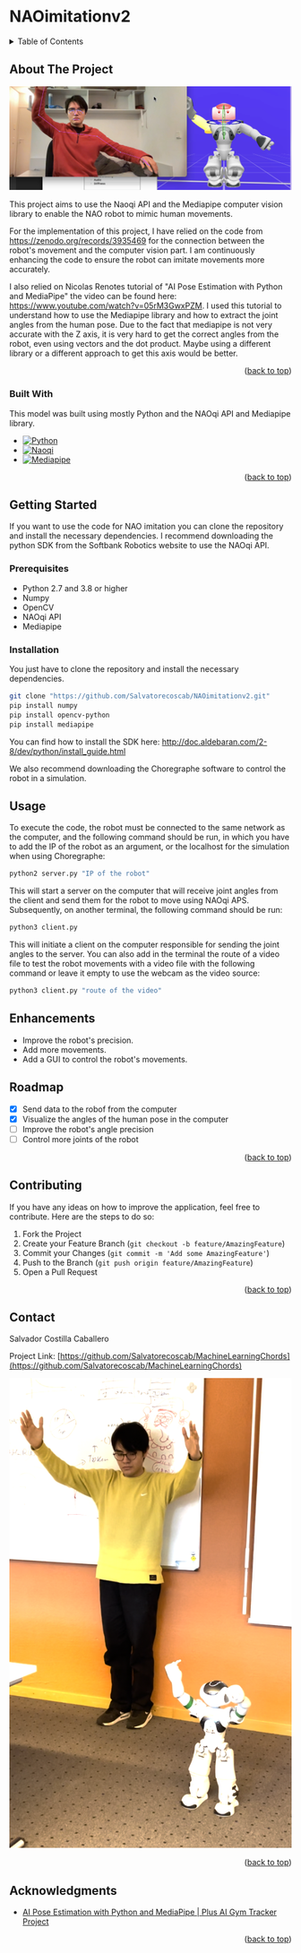 # NAOimitationv2
<a name="readme-top"></a>
<!-- TABLE OF CONTENTS -->
<details>
  <summary>Table of Contents</summary>
  <ol>
    <li>
      <a href="#about-the-project">About The Project</a>
      <ul>
        <li><a href="#built-with">Built With</a></li>
      </ul>
    </li>
    <li>
      <a href="#getting-started">Getting Started</a>
      <ul>
        <li><a href="#prerequisites">Prerequisites</a></li>
        <li><a href="#installation">Installation</a></li>
      </ul>
    </li>
    <li><a href="#usage">Usage</a></li>
    <li><a href="#roadmap">Roadmap</a></li>
    <li><a href="#contributing">Contributing</a></li>
    <li><a href="#contact">Contact</a></li>
    <li><a href="#acknowledgments">Acknowledgments</a></li>
  </ol>
</details>

## About The Project

[![Product Name Screen Shot][product-screenshot]](https://example.com)

This project aims to use the Naoqi API and the Mediapipe computer vision library to enable the NAO robot to mimic human movements.

For the implementation of this project, I have relied on the code from https://zenodo.org/records/3935469 for the connection between the robot's movement and the computer vision part. I am continuously enhancing the code to ensure the robot can imitate movements more accurately.

I also relied on Nicolas Renotes tutorial of "AI Pose Estimation with Python and MediaPipe" the video can be found here: https://www.youtube.com/watch?v=05rM3GwxPZM. I used this tutorial to understand how to use the Mediapipe library and how to extract the joint angles from the human pose.
 Due to the fact that mediapipe is not very accurate with the Z axis, it is very hard to get the correct angles from the robot, even using vectors and the dot product. Maybe using a different library or a different approach to get this axis would be better.

<p align="right">(<a href="#readme-top">back to top</a>)</p>



### Built With

This model was built using mostly Python and the NAOqi API and Mediapipe library.
* [![Python][Python.org]][Python-url]
* [![Naoqi][Naoqi.org]][Naoqi-url]
* [![Mediapipe][Mediapipe.org]][Mediapipe-url]


<p align="right">(<a href="#readme-top">back to top</a>)</p>


<!-- GETTING STARTED -->
## Getting Started

If you want to use the code for NAO imitation you can clone the repository and install the necessary dependencies. 
I recommend downloading the python SDK from the Softbank Robotics website to use the NAOqi API. 

<!-- add link -->
### Prerequisites

* Python 2.7 and 3.8 or higher
* Numpy
* OpenCV
* NAOqi API
* Mediapipe



### Installation

You just have to clone the repository and install the necessary dependencies. 
```sh
git clone "https://github.com/Salvatorecoscab/NAOimitationv2.git"
pip install numpy
pip install opencv-python
pip install mediapipe
```
You can find how to install the SDK here: http://doc.aldebaran.com/2-8/dev/python/install_guide.html

We also recommend downloading the Choregraphe software to control the robot in a simulation.

<!-- USAGE EXAMPLES -->
## Usage
To execute the code, the robot must be connected to the same network as the computer, and the following command should be run, in which you have to add the IP of the robot as an argument, or the localhost for the simulation when using Choregraphe:
```bash
python2 server.py "IP of the robot"
```
This will start a server on the computer that will receive joint angles from the client and send them for the robot to move using NAOqi APS. Subsequently, on another terminal, the following command should be run:
```bash
python3 client.py
```
This will initiate a client on the computer responsible for sending the joint angles to the server.
You can also add in the terminal the route of a video file to test the robot movements with a video file with the following command or leave it empty to use the webcam as the video source:
```bash
python3 client.py "route of the video"
```


## Enhancements
* Improve the robot's precision.
* Add more movements.
* Add a GUI to control the robot's movements.

<!-- ROADMAP -->
## Roadmap

- [x] Send data to the robof from the computer
- [x] Visualize the angles of the human pose in the computer
- [ ] Improve the robot's angle precision
- [ ] Control more joints of the robot

<p align="right">(<a href="#readme-top">back to top</a>)</p>



<!-- CONTRIBUTING -->
## Contributing
If you have any ideas on how to improve the application, feel free to contribute. Here are the steps to do so:
1. Fork the Project
2. Create your Feature Branch (`git checkout -b feature/AmazingFeature`)
3. Commit your Changes (`git commit -m 'Add some AmazingFeature'`)
4. Push to the Branch (`git push origin feature/AmazingFeature`)
5. Open a Pull Request

<p align="right">(<a href="#readme-top">back to top</a>)</p>






<!-- CONTACT -->
## Contact
Salvador Costilla Caballero

Project Link: [https://github.com/Salvatorecoscab/MachineLearningChords](https://github.com/Salvatorecoscab/MachineLearningChords)

[![Product Name Screen Shot][robotWorking   ]](https://example.com)

<p align="right">(<a href="#readme-top">back to top</a>)</p>



<!-- ACKNOWLEDGMENTS -->
## Acknowledgments


* [AI Pose Estimation with Python and MediaPipe | Plus AI Gym Tracker Project
](https://www.youtube.com/watch?v=06TE_U21FK4&t=2109s&ab_channel=NicholasRenotte)


<p align="right">(<a href="#readme-top">back to top</a>)</p>

<!-- MARKDOWN LINKS & IMAGES -->
[product-screenshot]: Paper/Images/RobotSimulation.png
[robotWorking]: Paper/Images/RobotWorking.png
[Python.org]: https://img.shields.io/badge/Python-3776AB?style=for-the-badge&logo=python&logoColor=white
[Python-url]: https://www.python.org/
[Naoqi.org]: https://img.shields.io/badge/Naoqi-3776AB?style=for-the-badge&logo=naoqi&logoColor=white
[Naoqi-url]: https://developer.softbankrobotics.com/naoqi-2-1
[Mediapipe.org]: https://img.shields.io/badge/Mediapipe-3776AB?style=for-the-badge&logo=mediapipe&logoColor=white
[Mediapipe-url]: https://mediapipe.dev/


